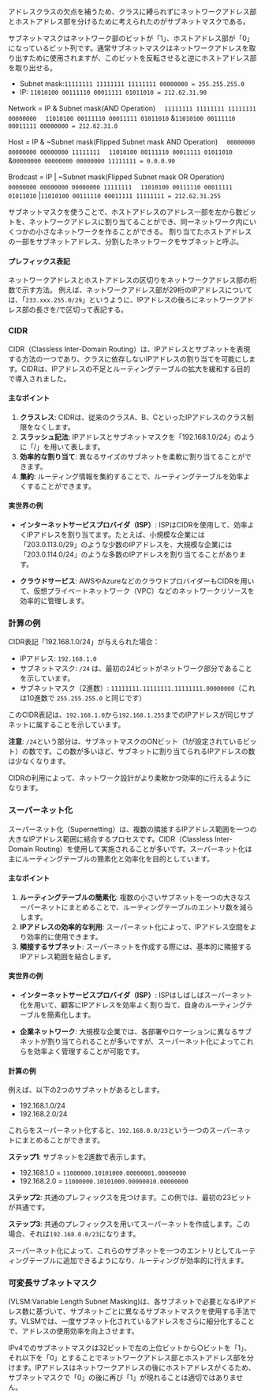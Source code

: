 アドレスクラスの欠点を補うため、クラスに縛られずにネットワークアドレス部とホストアドレス部を分けるために考えられたのがサブネットマスクである。

サブネットマスクはネットワーク部のビットが「1」、ホストアドレス部が「0」になっているビット列です。通常サブネットマスクはネットワークアドレスを取り出すために使用されますが、このビットを反転させると逆にホストアドレス部を取り出せる。
- Subnet mask:`11111111 11111111 11111111 00000000 = 255.255.255.0`
- IP: `11010100 00111110 00011111 01011010 = 212.62.31.90`

Network = IP & Subnet mask(AND Operation)
　`11111111 11111111 11111111 00000000`
　`11010100 00111110 00011111 01011010`
&`11010100 00111110 00011111 00000000 = 212.62.31.0`

Host = IP & ~Subnet mask(Flipped Subnet mask AND Operation)
　`00000000 00000000 00000000 11111111`
　`11010100 00111110 00011111 01011010`
&`00000000 00000000 00000000 11111111 = 0.0.0.90`

Brodcast = IP | ~Subnet mask(Flipped Subnet mask OR Operation)
　`00000000 00000000 00000000 11111111`
　`11010100 00111110 00011111 01011010`
|`11010100 00111110 00011111 11111111 = 212.62.31.255`


サブネットマスクを使うことで、ホストアドレスのアドレス一部を左から数ビットを、ネットワークアドレスに割り当てることができ、同一ネットワーク内にいくつかの小さなネットワークを作ることができる。
割り当てたホストアドレスの一部をサブネットアドレス、分割したネットワークをサブネットと呼ぶ。

#### プレフィックス表記
ネットワークアドレスとホストアドレスの区切りをネットワークアドレス部の桁数で示す方法。
例えば、ネットワークアドレス部が29桁のIPアドレスについては、「`233.xxx.255.0/29`」というように、IPアドレスの後ろにネットワークアドレス部の長さを/で区切って表記する。


### CIDR
CIDR（Classless Inter-Domain Routing）は、IPアドレスとサブネットを表現する方法の一つであり、クラスに依存しないIPアドレスの割り当てを可能にします。CIDRは、IPアドレスの不足とルーティングテーブルの拡大を緩和する目的で導入されました。

#### 主なポイント
1. **クラスレス**: CIDRは、従来のクラスA、B、CといったIPアドレスのクラス制限をなくします。
2. **スラッシュ記法**: IPアドレスとサブネットマスクを「192.168.1.0/24」のように「/」を用いて表します。
3. **効率的な割り当て**: 異なるサイズのサブネットを柔軟に割り当てることができます。
4. **集約**: ルーティング情報を集約することで、ルーティングテーブルを効率よくすることができます。

#### 実世界の例

- **インターネットサービスプロバイダ（ISP）**: ISPはCIDRを使用して、効率よくIPアドレスを割り当てます。たとえば、小規模な企業には「203.0.113.0/29」のような少数のIPアドレスを、大規模な企業には「203.0.114.0/24」のような多数のIPアドレスを割り当てることがあります。

- **クラウドサービス**: AWSやAzureなどのクラウドプロバイダーもCIDRを用いて、仮想プライベートネットワーク（VPC）などのネットワークリソースを効率的に管理します。

### 計算の例
CIDR表記「192.168.1.0/24」が与えられた場合：

- IPアドレス: `192.168.1.0`
- サブネットマスク: `/24` は、最初の24ビットがネットワーク部分であることを示しています。
- サブネットマスク（2進数）: `11111111.11111111.11111111.00000000`（これは10進数で `255.255.255.0` と同じです）

このCIDR表記は、`192.168.1.0`から`192.168.1.255`までのIPアドレスが同じサブネットに属することを示しています。

**注意**: `/24`という部分は、サブネットマスクのONビット（1が設定されているビット）の数です。この数が多いほど、サブネットに割り当てられるIPアドレスの数は少なくなります。

CIDRの利用によって、ネットワーク設計がより柔軟かつ効率的に行えるようになります。

### スーパーネット化
スーパーネット化（Supernetting）は、複数の隣接するIPアドレス範囲を一つの大きなIPアドレス範囲に結合するプロセスです。CIDR（Classless Inter-Domain Routing）を使用して実施されることが多いです。スーパーネット化は主にルーティングテーブルの簡素化と効率化を目的としています。

#### 主なポイント
1. **ルーティングテーブルの簡素化**: 複数の小さいサブネットを一つの大きなスーパーネットにまとめることで、ルーティングテーブルのエントリ数を減らします。
2. **IPアドレスの効率的な利用**: スーパーネット化によって、IPアドレス空間をより効率的に使用できます。
3. **隣接するサブネット**: スーパーネットを作成する際には、基本的に隣接するIPアドレス範囲を結合します。

#### 実世界の例

- **インターネットサービスプロバイダ（ISP）**: ISPはしばしばスーパーネット化を用いて、顧客にIPアドレスを効率よく割り当て、自身のルーティングテーブルを簡素化します。

- **企業ネットワーク**: 大規模な企業では、各部署やロケーションに異なるサブネットが割り当てられることが多いですが、スーパーネット化によってこれらを効率よく管理することが可能です。

#### 計算の例
例えば、以下の2つのサブネットがあるとします。
- 192.168.1.0/24
- 192.168.2.0/24

これらをスーパーネット化すると、`192.168.0.0/23`という一つのスーパーネットにまとめることができます。

**ステップ1**: サブネットを2進数で表示します。
- 192.168.1.0 = `11000000.10101000.00000001.00000000`
- 192.168.2.0 = `11000000.10101000.00000010.00000000`

**ステップ2**: 共通のプレフィックスを見つけます。この例では、最初の23ビットが共通です。

**ステップ3**: 共通のプレフィックスを用いてスーパーネットを作成します。この場合、それは`192.168.0.0/23`になります。

スーパーネット化によって、これらのサブネットを一つのエントリとしてルーティングテーブルに追加できるようになり、ルーティングが効率的に行えます。

### **可変長サブネットマスク** 
(VLSM:Variable Length Subnet Masking)は、各サブネットで必要となるIPアドレス数に基づいて、サブネットごとに異なるサブネットマスクを使用する手法です。VLSMでは、一度サブネット化されているアドレスをさらに細分化することで、アドレスの使用効率を向上させます。  
  
IPv4でのサブネットマスクは32ビットで左の上位ビットから○ビットを「1」、それ以下を「0」とすることでネットワークアドレス部とホストアドレス部を分けます。IPアドレスはネットワークアドレスの後にホストアドレスがくるため、サブネットマスクで「0」の後に再び「1」が現れることは適切ではありません。